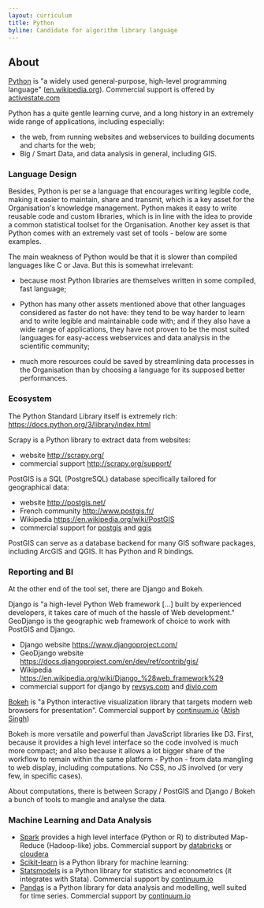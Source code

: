 ```yaml
---
layout: curriculum
title: Python
byline: Candidate for algorithm library language
---
```


## About

[Python](https://www.python.org) is "a widely used general-purpose, high-level programming language" ([en.wikipedia.org](https://en.wikipedia.org/wiki/Python_%28programming_language%29)). Commercial support is offered by [activestate.com](http://www.activestate.com/support/commercial)

Python has a quite gentle learning curve, and a long history in an extremely wide range of applications, including especially:

- the web, from running websites and webservices to building documents and charts for the web;
- Big / Smart Data, and data analysis in general, including GIS.

### Language Design

Besides, Python is per se a language that encourages writing legible code, making it easier to maintain, share and transmit, which is a key asset for the Organisation's knowledge management. Python makes it easy to write reusable code and custom libraries, which is in line with the idea to provide a common statistical toolset for the Organisation. Another key asset is that Python comes with an extremely vast set of tools - below are some examples.

The main weakness of Python would be that it is slower than compiled languages like C or Java. But this is somewhat irrelevant:

- because most Python libraries are themselves written in some compiled, fast language;
- Python has many other assets mentioned above that other languages considered as faster do not have: they tend to be way harder to learn and to write legible and maintainable code with; and if they also have a wide range of applications, they have not proven to be the most suited languages for easy-access webservices and data analysis in the scientific community;

- much more resources could be saved by streamlining data processes in the Organisation than by choosing a language for its supposed better performances.

### Ecosystem

The Python Standard Library itself is extremely rich: https://docs.python.org/3/library/index.html

Scrapy is a Python library to extract data from websites:
- website http://scrapy.org/
- commercial support http://scrapy.org/support/

PostGIS is a SQL (PostgreSQL) database specifically tailored for geographical data:
- website http://postgis.net/
- French community http://www.postgis.fr/
- Wikipedia https://en.wikipedia.org/wiki/PostGIS
- commercial support for [postgis](http://postgis.net/support) and [qgis](https://www.qgis.org/fr/site/forusers/commercial_support.html)

PostGIS can serve as a database backend for many GIS software packages, including ArcGIS and QGIS. It has Python and R bindings.

### Reporting and BI

At the other end of the tool set, there are Django and Bokeh.

Django is "a high-level Python Web framework [...] built by experienced developers, it takes care of much of the hassle of Web development." GeoDjango is the geographic web framework of choice to work with PostGIS and Django.

- Django website https://www.djangoproject.com/
- GeoDjango website https://docs.djangoproject.com/en/dev/ref/contrib/gis/
- Wikipedia https://en.wikipedia.org/wiki/Django_%28web_framework%29
- commercial support for django by [revsys.com](http://www.revsys.com/services/django) and [divio.com](http://www.divio.com/en/commercial-support)

[Bokeh](http://bokeh.pydata.org/en/latest) is "a Python interactive visualization library that targets modern web browsers for presentation". Commercial support by [continuum.io](https://www.continuum.io) ([Atish Singh](mailto:asingh@continuum.io))

Bokeh is more versatile and powerful than JavaScript libraries like D3. First, because it provides a high level interface so the code involved is much more compact; and also because it allows a lot bigger share of the workflow to remain within the same platform - Python - from data mangling to web display, including computations. No CSS, no JS involved (or very few, in specific cases).

About computations, there is between Scrapy / PostGIS and Django / Bokeh a bunch of tools to mangle and analyse the data.

### Machine Learning and Data Analysis

- [Spark](http://spark.apache.org) provides a high level interface (Python or R) to distributed Map-Reduce (Hadoop-like) jobs. Commercial support by [databricks]( https://databricks.com) or [cloudera](https://www.cloudera.com/content/www/en-us/products/apache-hadoop/apache-spark.html)
- [Scikit-learn](http://scikit-learn.org) is a Python library for machine learning:
- [Statsmodels](http://statsmodels.sourceforge.net) is a Python library for statistics and econometrics (it integrates with Stata). Commercial support by [continuum.io](https://www.continuum.io)
- [Pandas](http://pandas.pydata.org) is a Python library for data analysis and modelling, well suited for time series. Commercial support by [continuum.io](https://www.continuum.io)

